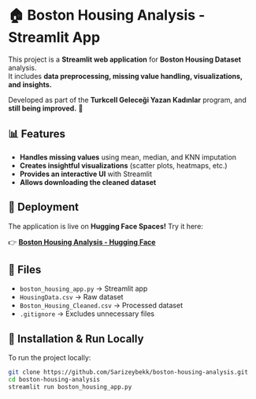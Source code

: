 # 🏠 Boston Housing Analysis - Streamlit App  

This project is a **Streamlit web application** for **Boston Housing Dataset** analysis.  
It includes **data preprocessing, missing value handling, visualizations, and insights.**  

Developed as part of the **Turkcell Geleceği Yazan Kadınlar** program, and **still being improved.** 🚀  

## 📊 Features  
- **Handles missing values** using mean, median, and KNN imputation  
- **Creates insightful visualizations** (scatter plots, heatmaps, etc.)  
- **Provides an interactive UI** with Streamlit  
- **Allows downloading the cleaned dataset**  

## 🚀 Deployment  
The application is live on **Hugging Face Spaces!** Try it here:  

👉 **[Boston Housing Analysis - Hugging Face](https://huggingface.co/spaces/sarizeybek/boston-housing-analysis)**  

## 📂 Files  
- `boston_housing_app.py` → Streamlit app  
- `HousingData.csv` → Raw dataset  
- `Boston_Housing_Cleaned.csv` → Processed dataset  
- `.gitignore` → Excludes unnecessary files  

## 🔧 Installation & Run Locally  
To run the project locally:  
```bash
git clone https://github.com/Sarizeybekk/boston-housing-analysis.git
cd boston-housing-analysis
streamlit run boston_housing_app.py


